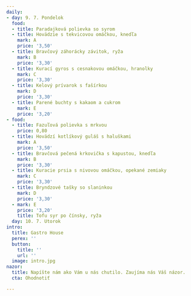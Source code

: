 ```yaml
---
daily:
- day: 9. 7. Pondelok
  food:
  - title: Paradajková polievka so syrom
  - title: Hovädzie s tekvicovou omáčkou, knedľa
    mark: A
    price: '3,50'
  - title: Bravčový záhorácky závitok, ryža
    mark: B
    price: '3,30'
  - title: Kurací gyros s cesnakovou omáčkou, hranolky
    mark: C
    price: '3,30'
  - title: Kelový prívarok s fašírkou
    mark: D
    price: '3,30'
  - title: Parené buchty s kakaom a cukrom
    mark: E
    price: '3,20'
- food:
  - title: Fazuľová polievka s mrkvou
    price: 0,80
  - title: Hovädzí kotlíkový guláš s haluškami
    mark: A
    price: '3,50'
  - title: Bravčová pečená krkovička s kapustou, knedľa
    mark: B
    price: '3,30'
  - title: Kuracie prsia s nivovou omáčkou, opekané zemiaky
    mark: C
    price: '3,30'
  - title: Bryndzové tašky so slaninkou
    mark: D
    price: '3,30'
  - mark: E
    price: '3,20'
    title: Tofu syr po čínsky, ryža
  day: 10. 7. Utorok
intro:
  title: Gastro House
  perex: ''
  button:
    title: ''
    url: ''
  image: intro.jpg
nazor:
  title: Napíšte nám ako Vám u nás chutilo. Zaujíma nás Váš názor.
  cta: Ohodnotiť

---
```

